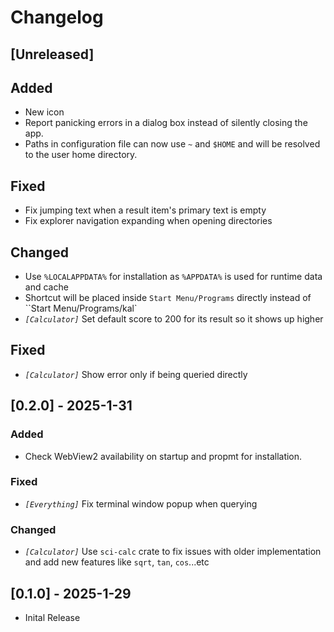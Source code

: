 # Changelog

## [Unreleased]

## Added

- New icon
- Report panicking errors in a dialog box instead of silently closing the app.
- Paths in configuration file can now use `~` and `$HOME` and will be resolved to the user home directory.

## Fixed

- Fix jumping text when a result item's primary text is empty
- Fix explorer navigation expanding when opening directories

## Changed

- Use `%LOCALAPPDATA%` for installation as `%APPDATA%` is used for runtime data and cache
- Shortcut will be placed inside `Start Menu/Programs` directly instead of ``Start Menu/Programs/kal`
- _`[Calculator]`_ Set default score to 200 for its result so it shows up higher

## Fixed

- _`[Calculator]`_ Show error only if being queried directly

## [0.2.0] - 2025-1-31

### Added

- Check WebView2 availability on startup and propmt for installation.

### Fixed

- _`[Everything]`_ Fix terminal window popup when querying

### Changed

- _`[Calculator]`_ Use `sci-calc` crate to fix issues with older implementation and add new features like `sqrt`, `tan`, `cos`...etc

## [0.1.0] - 2025-1-29

- Inital Release
